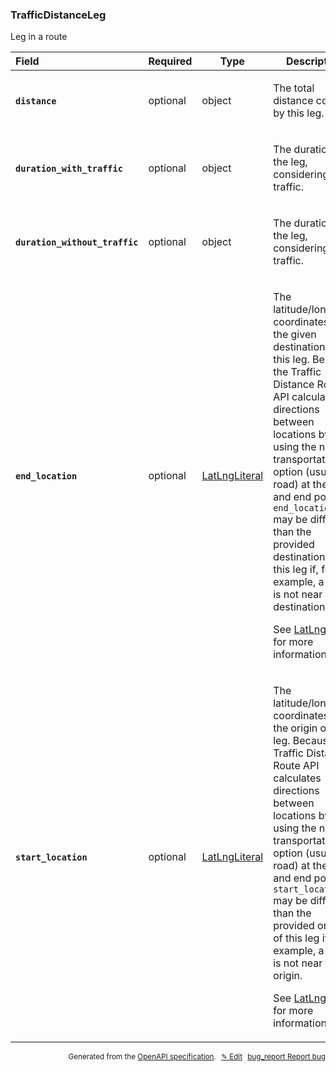 <!--- This is a generated file, do not edit! -->
<!--- [START woosmap_http_schema_trafficdistanceleg] -->
<h3 class="schema-object" id="TrafficDistanceLeg">TrafficDistanceLeg</h3>

Leg in a route

| Field                                                                                                                                       | Required | Type                                            | Description                                                                                                                                                                                                                                                                                                                                                                                                                                                                                                          |
| :------------------------------------------------------------------------------------------------------------------------------------------ | -------- | ----------------------------------------------- | -------------------------------------------------------------------------------------------------------------------------------------------------------------------------------------------------------------------------------------------------------------------------------------------------------------------------------------------------------------------------------------------------------------------------------------------------------------------------------------------------------------------- |
| <h4 id="TrafficDistanceLeg-distance" class="add-link schema-object-property-key"><code>distance</code></h4>                                 | optional | object                                          | <div class="nonref-property-description"><p>The total distance covered by this leg.</p></div>                                                                                                                                                                                                                                                                                                                                                                                                                        |
| <h4 id="TrafficDistanceLeg-duration_with_traffic" class="add-link schema-object-property-key"><code>duration_with_traffic</code></h4>       | optional | object                                          | <div class="nonref-property-description"><p>The duration of the leg, considering the traffic.</p></div>                                                                                                                                                                                                                                                                                                                                                                                                              |
| <h4 id="TrafficDistanceLeg-duration_without_traffic" class="add-link schema-object-property-key"><code>duration_without_traffic</code></h4> | optional | object                                          | <div class="nonref-property-description"><p>The duration of the leg, considering no traffic.</p></div>                                                                                                                                                                                                                                                                                                                                                                                                               |
| <h4 id="TrafficDistanceLeg-end_location" class="add-link schema-object-property-key"><code>end_location</code></h4>                         | optional | [LatLngLiteral](#LatLngLiteral "LatLngLiteral") | <div class="ref-property-description"><p>The latitude/longitude coordinates of the given destination of this leg. Because the Traffic Distance Route API calculates directions between locations by using the nearest transportation option (usually a road) at the start and end points, <code>end_location</code> may be different than the provided destination of this leg if, for example, a road is not near the destination.</p><p>See <a href="#LatLngLiteral">LatLngLiteral</a> for more information.</div> |
| <h4 id="TrafficDistanceLeg-start_location" class="add-link schema-object-property-key"><code>start_location</code></h4>                     | optional | [LatLngLiteral](#LatLngLiteral "LatLngLiteral") | <div class="ref-property-description"><p>The latitude/longitude coordinates of the origin of this leg. Because the Traffic Distance Route API calculates directions between locations by using the nearest transportation option (usually a road) at the start and end points, <code>start_location</code> may be different than the provided origin of this leg if, for example, a road is not near the origin.</p><p>See <a href="#LatLngLiteral">LatLngLiteral</a> for more information.</div>                    |

<p style="text-align: right; font-size: smaller;">Generated from the <a data-label="openapi-github" href="https://github.com/woosmap/openapi-specification" title="Woosmap OpenAPI Specification" class="external">OpenAPI specification</a>.
<a data-label="openapi-github-woosmap-http-schema-trafficdistanceleg" data-action="edit" style="margin-left: 5px;" href="https://github.com/woosmap/openapi-specification/blob/main/specification/schemas/TrafficDistanceLeg.yml" title="Edit on GitHub">✎ Edit</a>
<a data-label="openapi-github-woosmap-http-schema-trafficdistanceleg" data-action="bug" style="margin-left: 5px;" href="https://github.com/woosmap/openapi-specification/issues/new?assignees=&labels=type%3A+bug%2C+triage+me&template=bug_report.md&title=[schemas] Bug - TrafficDistanceLeg" title="File bug for schemas on GitHub"><span class="material-icons">bug_report</span> Report bug</a>
</p>

<!--- [END woosmap_http_schema_trafficdistanceleg] -->
